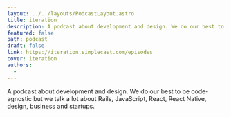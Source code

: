 ```yaml
---
layout: ../../layouts/PodcastLayout.astro
title: iteration
description: A podcast about development and design. We do our best to be code-agnostic but we talk a lot about Rails, JavaScript, React, React Native, design, business and startups.
featured: false
path: podcast
draft: false
link: https://iteration.simplecast.com/episodes
cover: iteration
authors:
  - 
---
```


A podcast about development and design. We do our best to be code-agnostic but we talk a lot about Rails, JavaScript, React, React Native, design, business and startups.